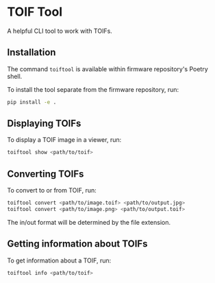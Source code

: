 # TOIF Tool

A helpful CLI tool to work with TOIFs.

## Installation

The command `toiftool` is available within firmware repository's Poetry shell.

To install the tool separate from the firmware repository, run:

```bash
pip install -e .
```

## Displaying TOIFs

To display a TOIF image in a viewer, run:

```bash
toiftool show <path/to/toif>
```

## Converting TOIFs

To convert to or from TOIF, run:

```bash
toiftool convert <path/to/image.toif> <path/to/output.jpg>
toiftool convert <path/to/image.png> <path/to/output.toif>
```

The in/out format will be determined by the file extension.

## Getting information about TOIFs

To get information about a TOIF, run:

```bash
toiftool info <path/to/toif>
```
